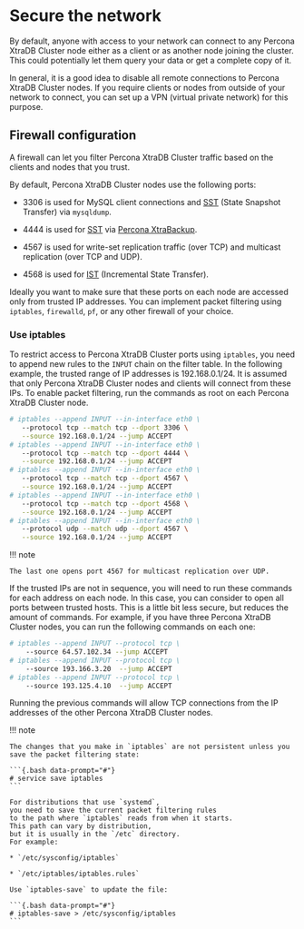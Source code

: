 # Secure the network

By default, anyone with access to your network can connect to any Percona XtraDB Cluster node
either as a client or as another node joining the cluster.
This could potentially let them query your data or get a complete copy of it.

In general, it is a good idea to disable all remote connections to Percona XtraDB Cluster nodes.
If you require clients or nodes from outside of your network to connect,
you can set up a VPN (virtual private network) for this purpose.

## Firewall configuration

A firewall can let you filter Percona XtraDB Cluster traffic
based on the clients and nodes that you trust.

By default, Percona XtraDB Cluster nodes use the following ports:

* 3306 is used for MySQL client connections and [SST](../glossary.md#sst) (State Snapshot Transfer) via `mysqldump`.

* 4444 is used for [SST](../glossary.md#sst) via [Percona XtraBackup](../manual/xtrabackup_sst.md#xtrabackup-sst).

* 4567 is used for write-set replication traffic (over TCP) and multicast replication (over TCP and UDP).

* 4568 is used for [IST](../glossary.md#ist) (Incremental State Transfer).

Ideally you want to make sure that these ports on each node
are accessed only from trusted IP addresses.
You can implement packet filtering using `iptables`, `firewalld`, `pf`,
or any other firewall of your choice.

### Use iptables

To restrict access to Percona XtraDB Cluster ports using `iptables`,
you need to append new rules to the `INPUT` chain on the filter table.
In the following example, the trusted range of IP addresses is 192.168.0.1/24.
It is assumed that only Percona XtraDB Cluster nodes and clients will connect from these IPs.
To enable packet filtering, run the commands as root on each Percona XtraDB Cluster node.

```{.bash data-prompt="#"}
# iptables --append INPUT --in-interface eth0 \
   --protocol tcp --match tcp --dport 3306 \
   --source 192.168.0.1/24 --jump ACCEPT
# iptables --append INPUT --in-interface eth0 \
   --protocol tcp --match tcp --dport 4444 \
   --source 192.168.0.1/24 --jump ACCEPT
# iptables --append INPUT --in-interface eth0 \
   --protocol tcp --match tcp --dport 4567 \
   --source 192.168.0.1/24 --jump ACCEPT
# iptables --append INPUT --in-interface eth0 \
   --protocol tcp --match tcp --dport 4568 \
   --source 192.168.0.1/24 --jump ACCEPT
# iptables --append INPUT --in-interface eth0 \
   --protocol udp --match udp --dport 4567 \
   --source 192.168.0.1/24 --jump ACCEPT
```

!!! note

    The last one opens port 4567 for multicast replication over UDP.

If the trusted IPs are not in sequence,
you will need to run these commands for each address on each node.
In this case, you can consider to open all ports between trusted hosts.
This is a little bit less secure, but reduces the amount of commands.
For example, if you have three Percona XtraDB Cluster nodes,
you can run the following commands on each one:

```{.bash data-prompt="#"}
# iptables --append INPUT --protocol tcp \
    --source 64.57.102.34 --jump ACCEPT
# iptables --append INPUT --protocol tcp \
    --source 193.166.3.20  --jump ACCEPT
# iptables --append INPUT --protocol tcp \
    --source 193.125.4.10  --jump ACCEPT
```

Running the previous commands will allow TCP connections
from the IP addresses of the other Percona XtraDB Cluster nodes.

!!! note
    
    The changes that you make in `iptables` are not persistent unless you save the packet filtering state:

    ```{.bash data-prompt="#"}
    # service save iptables
    ```

    For distributions that use `systemd`,
    you need to save the current packet filtering rules
    to the path where `iptables` reads from when it starts.
    This path can vary by distribution,
    but it is usually in the `/etc` directory.
    For example:

    * `/etc/sysconfig/iptables`

    * `/etc/iptables/iptables.rules`

    Use `iptables-save` to update the file:

    ```{.bash data-prompt="#"}
    # iptables-save > /etc/sysconfig/iptables
    ```

